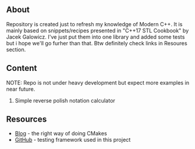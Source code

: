 ## About
  Repository is created just to refresh my knowledge of Modern C++. It is mainly based on snippets/recipes presented in "C++17
  STL Cookbook" by Jacek Galowicz. I've just put them into one library and added
  some tests but i hope we'll go furher than that. Btw definitely check links in
  Resoures section.

## Content
   NOTE: Repo is not under heavy development but expect more examples in near future.
   1. Simple reverse polish notation calculator
      
## Resources
* [Blog](https://pabloariasal.github.io/2018/02/19/its-time-to-do-cmake-right/) - the right way of doing CMakes
* [GitHub](https://github.com/catchorg/Catch2) - testing framework used in this project

   

